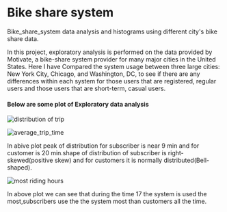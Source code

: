 # Bike share system

Bike_share_system data analysis and histograms using different city's bike share data.

In this project, exploratory analysis is performed on the data provided by Motivate, a bike-share system provider for many major cities in the United States. Here I have Compared the system usage between three large cities: New York City, Chicago, and Washington, DC, to see if there are any differences within each system for those users that are registered, regular users and those users that are short-term, casual users.

#### Below are some plot of Exploratory data analysis

![distribution of trip](https://user-images.githubusercontent.com/25454660/61454911-ce624c00-a97f-11e9-9a8a-ec927f623573.png)


![average_trip_time](https://user-images.githubusercontent.com/25454660/61454909-cd311f00-a97f-11e9-8b04-155fd31ee68c.png)

In abive plot peak of distribution for subscriber is near 9 min and for customer is 20 min.shape of distribution of subscriber is right-skewed(positive skew) and for customers it is normally distributed(Bell-shaped).


![most riding hours](https://user-images.githubusercontent.com/25454660/61454906-cbfff200-a97f-11e9-89ca-7368c7dba7e0.png)

In above plot we can see that during the time 17 the system is used the most,subscribers use the the system most than customers all the time.
